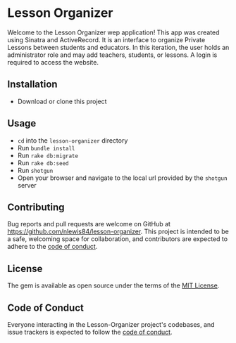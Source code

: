 # Lesson Organizer

Welcome to the Lesson Organizer wep application! This app was created using Sinatra and ActiveRecord. It is an interface to organize Private Lessons between students and educators. In this iteration, the user holds an administrator role and may add teachers, students, or lessons. A login is required to access the website.

## Installation

- Download or clone this project

## Usage

- `cd` into the `lesson-organizer` directory
- Run `bundle install`
- Run `rake db:migrate` 
- Run `rake db:seed` 
- Run `shotgun`
- Open your browser and navigate to the local url provided by the `shotgun` server

## Contributing

Bug reports and pull requests are welcome on GitHub at https://github.com/nlewis84/lesson-organizer. This project is intended to be a safe, welcoming space for collaboration, and contributors are expected to adhere to the [code of conduct](https://github.com/nlewis84/lesson-organizer/blob/master/CODE_OF_CONDUCT.md).

## License

The gem is available as open source under the terms of the [MIT License](https://opensource.org/licenses/MIT).

## Code of Conduct

Everyone interacting in the Lesson-Organizer project's codebases, and issue trackers is expected to follow the [code of conduct](https://github.com/nlewis84/lesson-organizer/blob/master/CODE_OF_CONDUCT.md).
